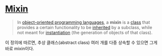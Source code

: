 [Mixin][source]
===============

> In [object-oriented programming languages][1], a __mixin__ is a [class][2] that provides a certain functionality to be [inherited][3] by a subclass, while not meant for [instantiation][4] (the generation of objects of that class).

이 정의에 따르면, 추상 클래스(abstract class) 여러 개를 다중 상속할 수 있으면 그게 바로 mixin이다.

  [1]: http://en.wikipedia.org/wiki/Object-oriented_programming_language
  [2]: http://en.wikipedia.org/wiki/Class_(computer_science)
  [3]: http://en.wikipedia.org/wiki/Inheritance_(computer_science)
  [4]: http://en.wikipedia.org/wiki/Class_(computer_science)#Instantiation


[source]: http://en.wikipedia.org/wiki/Mixin
